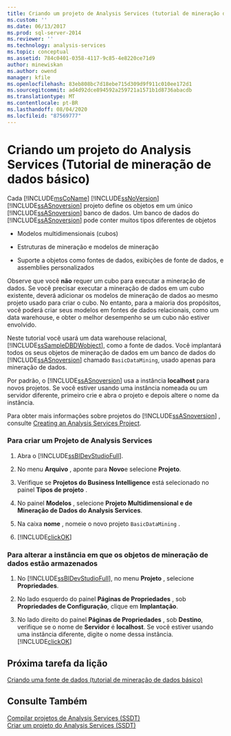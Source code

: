 ```yaml
---
title: Criando um projeto de Analysis Services (tutorial de mineração de dados básico) | Microsoft Docs
ms.custom: ''
ms.date: 06/13/2017
ms.prod: sql-server-2014
ms.reviewer: ''
ms.technology: analysis-services
ms.topic: conceptual
ms.assetid: 784c0401-0358-4117-9c85-4e8220ce71d9
author: minewiskan
ms.author: owend
manager: kfile
ms.openlocfilehash: 83eb808bc7d18ebe715d309d9f911c010ee172d1
ms.sourcegitcommit: ad4d92dce894592a259721a1571b1d8736abacdb
ms.translationtype: MT
ms.contentlocale: pt-BR
ms.lasthandoff: 08/04/2020
ms.locfileid: "87569777"
---
```

# <a name="creating-an-analysis-services-project-basic-data-mining-tutorial"></a>Criando um projeto do Analysis Services (Tutorial de mineração de dados básico)
  Cada [!INCLUDE[msCoName](../includes/msconame-md.md)] [!INCLUDE[ssNoVersion](../includes/ssnoversion-md.md)] [!INCLUDE[ssASnoversion](../includes/ssasnoversion-md.md)] projeto define os objetos em um único [!INCLUDE[ssASnoversion](../includes/ssasnoversion-md.md)] banco de dados. Um banco de dados do [!INCLUDE[ssASnoversion](../includes/ssasnoversion-md.md)] pode conter muitos tipos diferentes de objetos  
  
-   Modelos multidimensionais (cubos)  
  
-   Estruturas de mineração e modelos de mineração  
  
-   Suporte a objetos como fontes de dados, exibições de fonte de dados, e assemblies personalizados  
  
 Observe que você **não** requer um cubo para executar a mineração de dados. Se você precisar executar a mineração de dados em um cubo existente, deverá adicionar os modelos de mineração de dados ao mesmo projeto usado para criar o cubo. No entanto, para a maioria dos propósitos, você poderá criar seus modelos em fontes de dados relacionais, como um data warehouse, e obter o melhor desempenho se um cubo não estiver envolvido.  
  
 Neste tutorial você usará um data warehouse relacional, [!INCLUDE[ssSampleDBDWobject](../includes/sssampledbdwobject-md.md)], como a fonte de dados. Você implantará todos os seus objetos de mineração de dados em um banco de dados do [!INCLUDE[ssASnoversion](../includes/ssasnoversion-md.md)] chamado `BasicDataMining`, usado apenas para mineração de dados.  
  
 Por padrão, o [!INCLUDE[ssASnoversion](../includes/ssasnoversion-md.md)] usa a instância **localhost** para novos projetos. Se você estiver usando uma instância nomeada ou um servidor diferente, primeiro crie e abra o projeto e depois altere o nome da instância.  
  
 Para obter mais informações sobre projetos do [!INCLUDE[ssASnoversion](../includes/ssasnoversion-md.md)] , consulte [Creating an Analysis Services Project](../analysis-services/lesson-1-1-creating-an-analysis-services-project.md).  
  
### <a name="to-create-an-analysis-services-project"></a>Para criar um Projeto de Analysis Services  
  
1.  Abra o [!INCLUDE[ssBIDevStudioFull](../includes/ssbidevstudiofull-md.md)].  
  
2.  No menu **Arquivo** , aponte para **Novo**e selecione **Projeto**.  
  
3.  Verifique se **Projetos do Business Intelligence** está selecionado no painel **Tipos de projeto** .  
  
4.  No painel **Modelos** , selecione **Projeto Multidimensional e de Mineração de Dados do Analysis Services**.  
  
5.  Na caixa **nome** , nomeie o novo projeto `BasicDataMining` .  
  
6.  [!INCLUDE[clickOK](../includes/clickok-md.md)]  
  
### <a name="to-change-the-instance-where-data-mining-objects-are-stored"></a>Para alterar a instância em que os objetos de mineração de dados estão armazenados  
  
1.  No [!INCLUDE[ssBIDevStudioFull](../includes/ssbidevstudiofull-md.md)], no menu **Projeto** , selecione **Propriedades**.  
  
2.  No lado esquerdo do painel **Páginas de Propriedades** , sob **Propriedades de Configuração**, clique em **Implantação**.  
  
3.  No lado direito do painel **Páginas de Propriedades** , sob **Destino**, verifique se o nome de **Servidor** é **localhost**. Se você estiver usando uma instância diferente, digite o nome dessa instância. [!INCLUDE[clickOK](../includes/clickok-md.md)]  
  
## <a name="next-task-in-lesson"></a>Próxima tarefa da lição  
 [Criando uma fonte de dados &#40;tutorial de mineração de dados básico&#41;](../../2014/tutorials/creating-a-data-source-basic-data-mining-tutorial.md)  
  
## <a name="see-also"></a>Consulte Também  
 [Compilar projetos de Analysis Services &#40;SSDT&#41;](https://docs.microsoft.com/analysis-services/multidimensional-models/build-analysis-services-projects-ssdt)   
 [Criar um projeto do Analysis Services &#40;SSDT&#41;](https://docs.microsoft.com/analysis-services/multidimensional-models/create-an-analysis-services-project-ssdt)  
  
  
